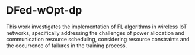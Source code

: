 # DFed-wOpt-dp
This work investigates the implementation of FL algorithms in wireless IoT networks, specifically addressing the challenges of power allocation and communication resource scheduling, considering resource constraints and the occurrence of failures in the training process.
